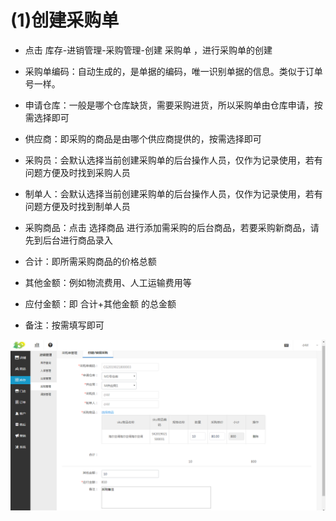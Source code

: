 # (1)创建采购单

*   点击 库存-进销管理-采购管理-创建 采购单 ，进行采购单的创建

*   采购单编码：自动生成的，是单据的编码，唯一识别单据的信息。类似于订单号一样。

*   申请仓库：一般是哪个仓库缺货，需要采购进货，所以采购单由仓库申请，按需选择即可

*   供应商：即采购的商品是由哪个供应商提供的，按需选择即可

*   采购员：会默认选择当前创建采购单的后台操作人员，仅作为记录使用，若有问题方便及时找到采购人员

*   制单人：会默认选择当前创建采购单的后台操作人员，仅作为记录使用，若有问题方便及时找到制单人员

*   采购商品：点击 选择商品 进行添加需采购的后台商品，若要采购新商品，请先到后台进行商品录入

*   合计：即所需采购商品的价格总额

*   其他金额：例如物流费用、人工运输费用等

*   应付金额：即 合计+其他金额 的总金额

*   备注：按需填写即可

![](images/caigou1.jpg)

